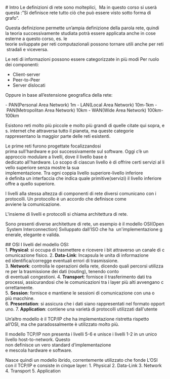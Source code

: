 # Intro
Le definizioni di rete sono molteplici, 
Ma in questo corso si userà questa :”Si definisce rete tutto ciò che può essere visto sotto forma di grafo”.

Questa definizione permette un’ampia definizione della parola rete, quindi la teoria successivamente studiata potrà essere applicata anche in cose esterne a questo corso, es. le teorie sviluppate per reti computazionali possono tornare utili anche per reti stradali e viceversa.

Le reti di informazioni possono essere categorizzate in più modi
Per ruolo dei componenti:

- Client-server
- Peer-to-Peer
- Server dislocati

Oppure in base all’estensione geografica della rete:

- PAN(Personal Area Network) 1m
- LAN(Local Area Network) 10m-1km
- PAN(Metropolitan Area Network) 10km
- WAN(Wide Area Network) 100km-100km

Esistono reti molto più piccole e molto più grandi di quelle citate qui sopra, es. internet che attraversa tutto il pianeta, ma queste categorie rappresentano la maggior parte delle reti esistenti.

Le prime reti furono progettate focalizzandosi prima sull'hardware e poi successivamente sul software. Oggi c’è un approccio modulare a livelli, dove il livello base è dedicato all'hardware. Lo scopo di ciascun livello è di offrire certi servizi al livello superiore senza mostre la sua implementazione. Tra ogni coppia livello superiore-livello inferiore è definita un interfaccia che indica quale primitive(servizi) il livello inferiore offre a quello superiore.

I livelli alla stessa altezza di componenti di rete diversi comunicano con i protocolli. Un protocollo è un accordo che definisce come avviene la comunicazione.

L'insieme di livelli e protocolli si chiama architettura di rete.

Sono presenti diverse architetture di rete, un esempio è il modello OSI(Open System Interconnection) Sviluppato dall'ISO che ha  un'implementazione generale, elegante e valida.

## OSI
I livelli del modello OSI:
1. **Physical**: si occupa di trasmettere e ricevere i bit attraverso un canale di comunicazione fisico.
2. **Data-Link**: Incapsula le unita di informazione ed identifica/corregge eventuali errori di trasmissione.
3. **Network**: controlla le operazioni della rete, dicendo quali percorsi utilizzare per la trasmissione dei dati (routing), tenendo conto di eventuali congestioni.
4. **Transport**: fornisce il trasferimento dati tra processi, assicurandosi che le comunicazioni tra i layer più alti avvengano correttamente.
5. **Session**: fornisce e mantiene le sessioni di comunicazione con una o più macchine.
6. **Presentation**: si assicura che i dati siano rappresentati nel formato opportuno.
7. **Application**: contiene una varietà di protocolli utilizzati dall'utente

Un’altro modello è il TCP/IP che ha implementazione ristretta rispetto all’OSI, ma che paradossalmente è utilizzato molto più.

Il modello TCP/IP non presenta i livelli 5-6 e unisce i livelli 1-2 in un unico livello host-to-network. Questo non definisce un vero standard d’implementazione  e mescola hardware e software.

Nasce quindi un modello ibrido, correntemente utilizzato che fonde L’OSI con il TCP/IP e consiste in cinque layer:
1. Physical
2. Data-Link
3. Network
4. Transport
5. Application
